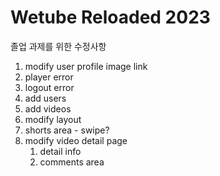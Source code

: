 # Wetube Reloaded 2023

졸업 과제를 위한 수정사항

1. modify user profile image link
2. player error
3. logout error
4. add users
5. add videos
6. modify layout
7. shorts area - swipe?
8. modify video detail page
   1. detail info
   2. comments area
